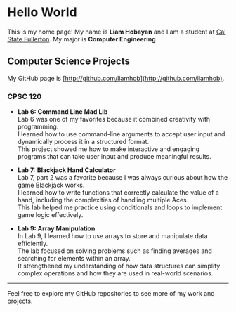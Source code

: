 # Hello World  

This is my home page! My name is **Liam Hobayan** and I am a student at [Cal State Fullerton](http://www.fullerton.edu/). My major is **Computer Engineering**.  

## Computer Science Projects  

My GitHub page is [http://github.com/liamhob](http://github.com/liamhob).  

### CPSC 120  

- **Lab 6: Command Line Mad Lib**  
  Lab 6 was one of my favorites because it combined creativity with programming.  
  I learned how to use command-line arguments to accept user input and dynamically process it in a structured format.  
  This project showed me how to make interactive and engaging programs that can take user input and produce meaningful results.  

- **Lab 7: Blackjack Hand Calculator**  
  Lab 7, part 2 was a favorite because I was always curious about how the game Blackjack works.  
  I learned how to write functions that correctly calculate the value of a hand, including the complexities of handling multiple Aces.  
  This lab helped me practice using conditionals and loops to implement game logic effectively.  

- **Lab 9: Array Manipulation**  
  In Lab 9, I learned how to use arrays to store and manipulate data efficiently.  
  The lab focused on solving problems such as finding averages and searching for elements within an array.  
  It strengthened my understanding of how data structures can simplify complex operations and how they are used in real-world scenarios.

---

Feel free to explore my GitHub repositories to see more of my work and projects.

